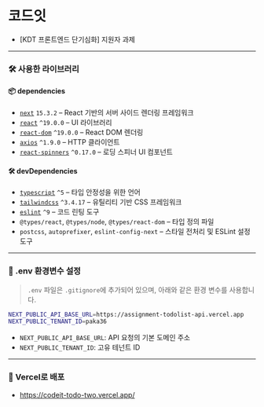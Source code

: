 # 코드잇 

- [KDT 프론트엔드 단기심화] 지원자 과제

---

### 🛠 사용한 라이브러리

#### 📦 dependencies

- [`next`](https://nextjs.org/) `15.3.2` – React 기반의 서버 사이드 렌더링 프레임워크
- [`react`](https://reactjs.org/) `^19.0.0` – UI 라이브러리
- [`react-dom`](https://reactjs.org/docs/react-dom.html) `^19.0.0` – React DOM 렌더링
- [`axios`](https://axios-http.com/) `^1.9.0` – HTTP 클라이언트
- [`react-spinners`](https://www.davidhu.io/react-spinners/) `^0.17.0` – 로딩 스피너 UI 컴포넌트

#### 🛠 devDependencies

- [`typescript`](https://www.typescriptlang.org/) `^5` – 타입 안정성을 위한 언어
- [`tailwindcss`](https://tailwindcss.com/) `^3.4.17` – 유틸리티 기반 CSS 프레임워크
- [`eslint`](https://eslint.org/) `^9` – 코드 린팅 도구
- `@types/react`, `@types/node`, `@types/react-dom` – 타입 정의 파일
- `postcss`, `autoprefixer`, `eslint-config-next` – 스타일 전처리 및 ESLint 설정 도구

---

### 🔐 .env 환경변수 설정

> `.env` 파일은 `.gitignore`에 추가되어 있으며, 아래와 같은 환경 변수를 사용합니다.

```bash
NEXT_PUBLIC_API_BASE_URL=https://assignment-todolist-api.vercel.app
NEXT_PUBLIC_TENANT_ID=paka36
```
- `NEXT_PUBLIC_API_BASE_URL`: API 요청의 기본 도메인 주소
- `NEXT_PUBLIC_TENANT_ID`: 고유 테넌트 ID

---

### 🚀 Vercel로 배포
- https://codeit-todo-two.vercel.app/
